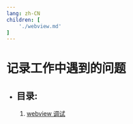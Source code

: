 ```yaml
---
lang: zh-CN
children: [
    './webview.md'
]
---
```


# 记录工作中遇到的问题

+ ## 目录:
    1. [webview 调试](./webview.md)